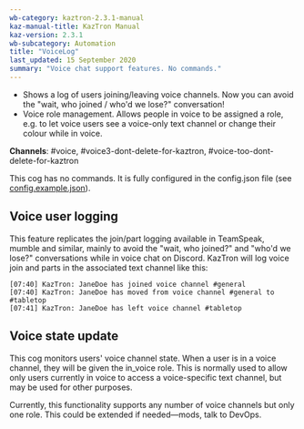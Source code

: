 ```yaml
---
wb-category: kaztron-2.3.1-manual
kaz-manual-title: KazTron Manual
kaz-version: 2.3.1
wb-subcategory: Automation
title: "VoiceLog"
last_updated: 15 September 2020
summary: "Voice chat support features. No commands."
---
```


* Shows a log of users joining/leaving voice channels. Now you can avoid the "wait, who
  joined / who'd we lose?" conversation!
* Voice role management. Allows people in voice to be assigned a role, e.g. to let voice
  users see a voice-only text channel or change their colour while in voice.

**Channels**: #voice, #voice3-dont-delete-for-kaztron, #voice-too-dont-delete-for-kaztron

This cog has no commands. It is fully configured in the config.json file (see
[config.example.json](https://github.com/Worldbuilding/KazTron/blob/master/config.example.json)).

## Voice user logging

This feature replicates the join/part logging available in TeamSpeak, mumble and similar,
mainly to avoid the "wait, who joined?" and "who'd we lose?" conversations while in voice
chat on Discord. KazTron will log voice join and parts in the associated text channel like
this:

```
[07:40] KazTron: JaneDoe has joined voice channel #general
[07:40] KazTron: JaneDoe has moved from voice channel #general to #tabletop
[07:41] KazTron: JaneDoe has left voice channel #tabletop
```

## Voice state update

This cog monitors users' voice channel state. When a user is in a voice channel, they will
be given the in_voice role. This is normally used to allow only users currently
in voice to access a voice-specific text channel, but may be used for other purposes.

Currently, this functionality supports any number of voice channels but only one role.
This could be extended if needed—mods, talk to DevOps.